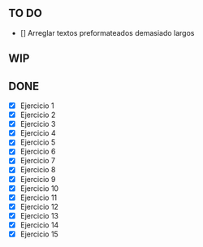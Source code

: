 ## TO DO

- [] Arreglar textos preformateados demasiado largos

## WIP

## DONE

- [x] Ejercicio 1
- [x] Ejercicio 2
- [x] Ejercicio 3
- [x] Ejercicio 4
- [x] Ejercicio 5
- [x] Ejercicio 6
- [x] Ejercicio 7
- [x] Ejercicio 8
- [x] Ejercicio 9
- [x] Ejercicio 10
- [x] Ejercicio 11
- [x] Ejercicio 12
- [x] Ejercicio 13
- [x] Ejercicio 14
- [x] Ejercicio 15
